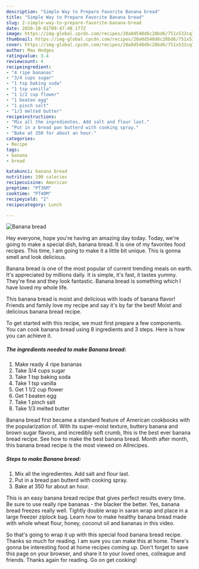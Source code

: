 ```yaml
---
description: "Simple Way to Prepare Favorite Banana bread"
title: "Simple Way to Prepare Favorite Banana bread"
slug: 2-simple-way-to-prepare-favorite-banana-bread
date: 2020-10-01T09:47:48.177Z
image: https://img-global.cpcdn.com/recipes/20a0d548d6c28bd6/751x532cq70/banana-bread-recipe-main-photo.jpg
thumbnail: https://img-global.cpcdn.com/recipes/20a0d548d6c28bd6/751x532cq70/banana-bread-recipe-main-photo.jpg
cover: https://img-global.cpcdn.com/recipes/20a0d548d6c28bd6/751x532cq70/banana-bread-recipe-main-photo.jpg
author: Max Hodges
ratingvalue: 3.4
reviewcount: 4
recipeingredient:
- "4 ripe bananas"
- "3/4 cups sugar"
- "1 tsp baking soda"
- "1 tsp vanilla"
- "1 1/2 cup flower"
- "1 beaten egg"
- "1 pinch salt"
- "1/3 melted butter"
recipeinstructions:
- "Mix all the ingredientes. Add salt and flour last."
- "Put in a bread pan butterd with cooking spray."
- "Bake at 350 for about an hour."
categories:
- Recipe
tags:
- banana
- bread

katakunci: banana bread 
nutrition: 190 calories
recipecuisine: American
preptime: "PT36M"
cooktime: "PT40M"
recipeyield: "2"
recipecategory: Lunch

---
```



![Banana bread](https://img-global.cpcdn.com/recipes/20a0d548d6c28bd6/751x532cq70/banana-bread-recipe-main-photo.jpg)

Hey everyone, hope you're having an amazing day today. Today, we're going to make a special dish, banana bread. It is one of my favorites food recipes. This time, I am going to make it a little bit unique. This is gonna smell and look delicious.

Banana bread is one of the most popular of current trending meals on earth. It's appreciated by millions daily. It is simple, it's fast, it tastes yummy. They're fine and they look fantastic. Banana bread is something which I have loved my whole life.

This banana bread is moist and delicious with loads of banana flavor! Friends and family love my recipe and say it&#39;s by far the best! Moist and delicious banana bread recipe.


To get started with this recipe, we must first prepare a few components. You can cook banana bread using 8 ingredients and 3 steps. Here is how you can achieve it.

<!--inarticleads1-->

##### The ingredients needed to make Banana bread:

1. Make ready 4 ripe bananas
1. Take 3/4 cups sugar
1. Take 1 tsp baking soda
1. Take 1 tsp vanilla
1. Get 1 1/2 cup flower
1. Get 1 beaten egg
1. Take 1 pinch salt
1. Take 1/3 melted butter


Banana bread first became a standard feature of American cookbooks with the popularization of. With its super-moist texture, buttery banana and brown sugar flavors, and incredibly soft crumb, this is the best ever banana bread recipe. See how to make the best banana bread. Month after month, this banana bread recipe is the most viewed on Allrecipes. 

<!--inarticleads2-->

##### Steps to make Banana bread:

1. Mix all the ingredientes. Add salt and flour last.
1. Put in a bread pan butterd with cooking spray.
1. Bake at 350 for about an hour.


This is an easy banana bread recipe that gives perfect results every time. Be sure to use really ripe bananas - the blacker the better. Yes, banana bread freezes really well. Tightly double wrap in saran wrap and place in a large freezer ziplock bag. Learn how to make healthy banana bread made with whole wheat flour, honey, coconut oil and bananas in this video. 

So that's going to wrap it up with this special food banana bread recipe. Thanks so much for reading. I am sure you can make this at home. There's gonna be interesting food at home recipes coming up. Don't forget to save this page on your browser, and share it to your loved ones, colleague and friends. Thanks again for reading. Go on get cooking!
